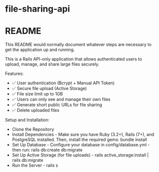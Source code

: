 # file-sharing-api
# README

This README would normally document whatever steps are necessary to get the
application up and running.

This is a Rails API-only application that allows authenticated users to upload, manage, and share large files securely.

Features:
* ✅ User authentication (Bcrypt + Manual API Token)
* ✅ Secure file upload (Active Storage)
* ✅ File size limit up to 1GB
* ✅ Users can only see and manage their own files
* ✅ Generate short public URLs for file sharing
* ✅ Delete uploaded files

Setup and Installation:
* Clone the Repository
* Install Dependencies - Make sure you have Ruby (3.2+), Rails (7+), and PostgreSQL installed. Then, install the required gems: bundle install
* Set Up Database - Configure your database in config/database.yml - then run: rails db:create db:migrate
* Set Up Active Storage (for file uploads) - rails active_storage:install | rails db:migrate
* Run the Server - rails s
